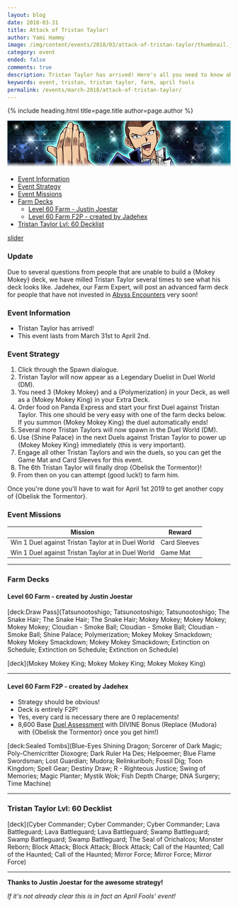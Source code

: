 ```yaml
---
layout: blog
date: 2018-03-31
title: Attack of Tristan Taylor!
author: Yami Hammy
image: /img/content/events/2018/03/attack-of-tristan-taylor/thumbnail.jpg
category: event
ended: false
comments: true
description: Tristan Taylor has arrived! Here's all you need to know about the event and the best ways to farm him!
keywords: event, tristan, tristan taylor, farm, april fools
permalink: /events/march-2018/attack-of-tristan-taylor/
---
```


{% include heading.html title=page.title author=page.author %}

![Banner](/img/content/events/2018/03/attack-of-tristan-taylor/banner.png)

- [Event Information](#event-information)
- [Event Strategy](#event-strategy)
- [Event Missions](#event-missions)
- [Farm Decks](#farm-decks)
    - [Level 60 Farm - Justin Joestar](#justin)
    - [Level 60 Farm F2P - created by Jadehex](#jadehex)
- [Tristan Taylor Lvl: 60 Decklist](#60)

[slider](/img/content/events/2018/03/attack-of-tristan-taylor/slider.jpg)

### Update

Due to several questions from people that are unable to build a {Mokey Mokey} deck, we have milled Tristan Taylor several times to see what his deck looks like. Jadehex, our Farm Expert, will post an advanced farm deck for people that have not invested in [Abyss Encounters](/box-reviews/abyss-encounters/) very soon!

### Event Information 
- Tristan Taylor has arrived!
- This event lasts from March 31st to April 2nd.

### Event Strategy

1. Click through the Spawn dialogue.
2. Tristan Taylor will now appear as a Legendary Duelist in Duel World (DM). 
3. You need 3 {Mokey Mokey} and a {Polymerization} in your Deck, as well as a {Mokey Mokey King} in your Extra Deck.
4. Order food on Panda Express and start your first Duel against Tristan Taylor. This one should be very easy with one of the farm decks below. If you summon {Mokey Mokey King} the duel automatically ends!
5. Several more Tristan Taylors will now spawn in the Duel World (DM).
6. Use {Shine Palace} in the next Duels against Tristan Taylor to power up {Mokey Mokey King} immediately (this is very important).
7. Engage all other Tristan Taylors and win the duels, so you can get the Game Mat and Card Sleeves for this event.
8. The 6th Tristan Taylor will finally drop {Obelisk the Tormentor}!
9. From then on you can attempt (good luck!) to farm him.

Once you're done you'll have to wait for April 1st 2019 to get another copy of {Obelisk the Tormentor}.

### Event Missions 

| Mission | Reward | 
|--|--|
| Win 1 Duel against Tristan Taylor at in Duel World | Card Sleeves |
| Win 1 Duel against Tristan Taylor at in Duel World | Game Mat |

---

### Farm Decks

<a name="justin"></a>
#### Level 60 Farm - created by Justin Joestar

[deck:Draw Pass](Tatsunootoshigo; Tatsunootoshigo; Tatsunootoshigo; The Snake Hair; The Snake Hair; The Snake Hair; Mokey Mokey; Mokey Mokey; Mokey Mokey; Cloudian - Smoke Ball; Cloudian - Smoke Ball; Cloudian - Smoke Ball; Shine Palace; Polymerization; Mokey Mokey Smackdown; Mokey Mokey Smackdown; Mokey Mokey Smackdown; Extinction on Schedule; Extinction on Schedule; Extinction on Schedule)    

[deck](Mokey Mokey King; Mokey Mokey King; Mokey Mokey King)

---

<a name="jadehex"></a>
#### Level 60 Farm F2P - created by Jadehex

- Strategy should be obvious!
- Deck is entirely F2P!
- Yes, every card is necessary there are 0 replacements!
- 8,600 Base [Duel Assessment](/farming/duel-assessment-score/) with DIVINE Bonus (Replace {Mudora} with {Obelisk the Tormentor} once you get him!)

[deck:Sealed Tombs](Blue-Eyes Shining Dragon; Sorcerer of Dark Magic; Poly-Chemicritter Dioxogre; Dark Ruler Ha Des; Helpoemer; Blue Flame Swordsman; Lost Guardian; Mudora; Relinkuriboh; Fossil Dig; Toon Kingdom; Spell Gear; Destiny Draw; R - Righteous Justice; Swing of Memories; Magic Planter; Mystik Wok; Fish Depth Charge; DNA Surgery; Time Machine)   

---

<a name="60"></a>
### Tristan Taylor Lvl: 60 Decklist

[deck](Cyber Commander; Cyber Commander; Cyber Commander; Lava Battleguard; Lava Battleguard; Lava Battleguard; Swamp Battleguard; Swamp Battleguard; Swamp Battleguard; The Seal of Orichalcos; Monster Reborn; Block Attack; Block Attack; Block Attack; Call of the Haunted; Call of the Haunted; Call of the Haunted; Mirror Force; Mirror Force; Mirror Force)

---

**Thanks to Justin Joestar for the awesome strategy!**
 
 
*If it's not already clear this is in fact an April Fools' event!*